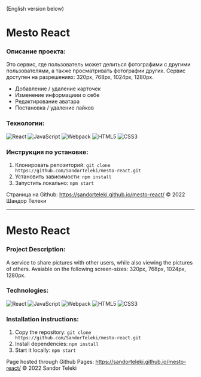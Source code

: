 (English version below)

# Mesto React

### Описание проекта:
Это сервис, где пользователь может делиться фотографими с другими пользователями, а также просматривать фотографии других. Сервис доступен на разрешениях: 320px, 768px, 1024px, 1280px.
- Добавление / удаление карточек
- Изменение информациии о себе
- Редактирование аватара
- Постановка / удаление лайков

### Технологии:
![React](https://img.shields.io/badge/-React-090909?style=for-the-badge&logo=React) 
![JavaScript](https://img.shields.io/badge/-JavaScript-090909?style=for-the-badge&logo=JavaScript)
![Webpack](https://img.shields.io/badge/-Webpack-090909?style=for-the-badge&logo=Webpack)
![HTML5](https://img.shields.io/badge/-HTML5-090909?style=for-the-badge&logo=HTML5)
![CSS3](https://img.shields.io/badge/-CSS3-090909?style=for-the-badge&logo=CSS3)

### Инструкция по установке:
1. Клонировать репозиторий:
`git clone https://github.com/SandorTeleki/mesto-react.git`
2. Установить зависимости:
`npm install`
3. Запустить локально:
`npm start`

Страница на Github: https://sandorteleki.github.io/mesto-react/
&copy; 2022 Шандор Телеки


-----------------------
# Mesto React

### Project Description: 
A service to share pictures with other users, while also viewing the pictures of others. Avaiable on the following screen-sizes: 320px, 768px, 1024px, 1280px.

### Technologies:
![React](https://img.shields.io/badge/-React-090909?style=for-the-badge&logo=React) 
![JavaScript](https://img.shields.io/badge/-JavaScript-090909?style=for-the-badge&logo=JavaScript)
![Webpack](https://img.shields.io/badge/-Webpack-090909?style=for-the-badge&logo=Webpack)
![HTML5](https://img.shields.io/badge/-HTML5-090909?style=for-the-badge&logo=HTML5)
![CSS3](https://img.shields.io/badge/-CSS3-090909?style=for-the-badge&logo=CSS3)

### Installation instructions:
1. Copy the repository:
`git clone https://github.com/SandorTeleki/mesto-react.git`
2. Install dependencies:
`npm install`
3. Start it locally:
`npm start`

Page hosted through Github Pages: https://sandorteleki.github.io/mesto-react/
&copy; 2022 Sandor Teleki
